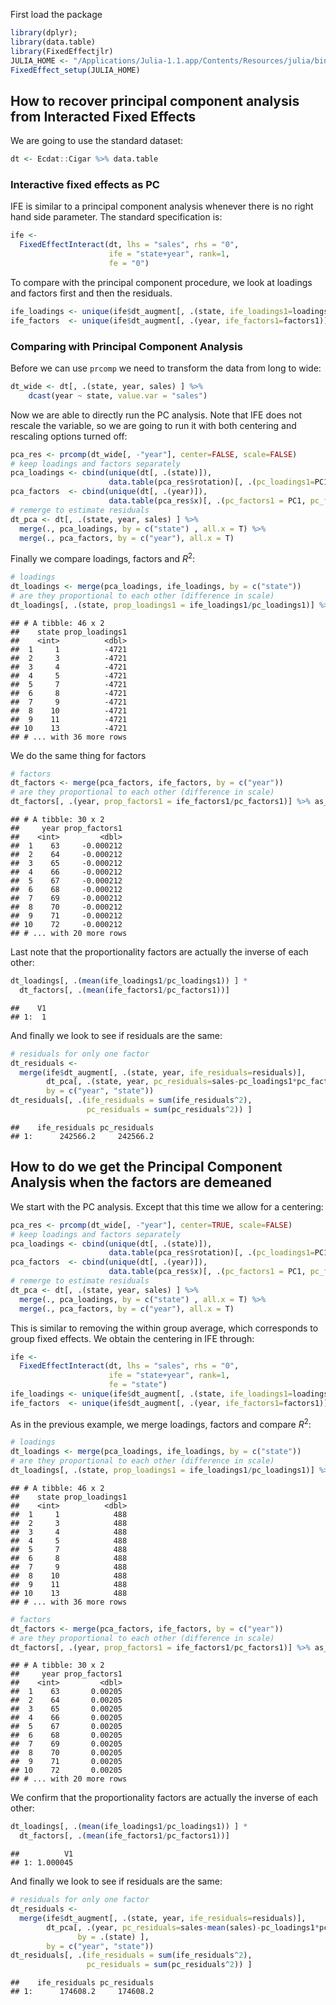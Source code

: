 First load the package

``` r
library(dplyr);
library(data.table)
library(FixedEffectjlr)
JULIA_HOME <- "/Applications/Julia-1.1.app/Contents/Resources/julia/bin/"
FixedEffect_setup(JULIA_HOME)
```

How to recover principal component analysis from Interacted Fixed Effects
-------------------------------------------------------------------------

We are going to use the standard dataset:

``` r
dt <- Ecdat::Cigar %>% data.table
```

### Interactive fixed effects as PC

IFE is similar to a principal component analysis whenever there is no
right hand side parameter. The standard specification is:

``` r
ife <- 
  FixedEffectInteract(dt, lhs = "sales", rhs = "0", 
                      ife = "state+year", rank=1, 
                      fe = "0")
```

To compare with the principal component procedure, we look at loadings
and factors first and then the residuals.

``` r
ife_loadings <- unique(ife$dt_augment[, .(state, ife_loadings1=loadings1)])
ife_factors  <- unique(ife$dt_augment[, .(year, ife_factors1=factors1)])
```

### Comparing with Principal Component Analysis

Before we can use `prcomp` we need to transform the data from long to
wide:

``` r
dt_wide <- dt[, .(state, year, sales) ] %>%
    dcast(year ~ state, value.var = "sales")
```

Now we are able to directly run the PC analysis. Note that IFE does not
rescale the variable, so we are going to run it with both centering and
rescaling options turned off:

``` r
pca_res <- prcomp(dt_wide[, -"year"], center=FALSE, scale=FALSE)
# keep loadings and factors separately
pca_loadings <- cbind(unique(dt[, .(state)]), 
                      data.table(pca_res$rotation)[, .(pc_loadings1=PC1, pc_loadings2=PC2) ] )
pca_factors  <- cbind(unique(dt[, .(year)]),  
                      data.table(pca_res$x)[, .(pc_factors1 = PC1, pc_factors2 = PC2) ] )
# remerge to estimate residuals
dt_pca <- dt[, .(state, year, sales) ] %>%
  merge(., pca_loadings, by = c("state") , all.x = T) %>%
  merge(., pca_factors, by = c("year"), all.x = T)
```

Finally we compare loadings, factors and *R*<sup>2</sup>:

``` r
# loadings
dt_loadings <- merge(pca_loadings, ife_loadings, by = c("state"))
# are they proportional to each other (difference in scale)
dt_loadings[, .(state, prop_loadings1 = ife_loadings1/pc_loadings1)] %>% as_tibble
```

    ## # A tibble: 46 x 2
    ##    state prop_loadings1
    ##    <int>          <dbl>
    ##  1     1          -4721
    ##  2     3          -4721
    ##  3     4          -4721
    ##  4     5          -4721
    ##  5     7          -4721
    ##  6     8          -4721
    ##  7     9          -4721
    ##  8    10          -4721
    ##  9    11          -4721
    ## 10    13          -4721
    ## # ... with 36 more rows

We do the same thing for factors

``` r
# factors
dt_factors <- merge(pca_factors, ife_factors, by = c("year"))
# are they proportional to each other (difference in scale)
dt_factors[, .(year, prop_factors1 = ife_factors1/pc_factors1)] %>% as_tibble
```

    ## # A tibble: 30 x 2
    ##     year prop_factors1
    ##    <int>         <dbl>
    ##  1    63     -0.000212
    ##  2    64     -0.000212
    ##  3    65     -0.000212
    ##  4    66     -0.000212
    ##  5    67     -0.000212
    ##  6    68     -0.000212
    ##  7    69     -0.000212
    ##  8    70     -0.000212
    ##  9    71     -0.000212
    ## 10    72     -0.000212
    ## # ... with 20 more rows

Last note that the proportionality factors are actually the inverse of
each other:

``` r
dt_loadings[, .(mean(ife_loadings1/pc_loadings1)) ] * 
  dt_factors[, .(mean(ife_factors1/pc_factors1))]
```

    ##    V1
    ## 1:  1

And finally we look to see if residuals are the same:

``` r
# residuals for only one factor
dt_residuals <- 
  merge(ife$dt_augment[, .(state, year, ife_residuals=residuals)],
        dt_pca[, .(state, year, pc_residuals=sales-pc_loadings1*pc_factors1)],
        by = c("year", "state"))
dt_residuals[, .(ife_residuals = sum(ife_residuals^2), 
                 pc_residuals = sum(pc_residuals^2)) ]
```

    ##    ife_residuals pc_residuals
    ## 1:      242566.2     242566.2

How to do we get the Principal Component Analysis when the factors are demeaned
-------------------------------------------------------------------------------

We start with the PC analysis. Except that this time we allow for a
centering:

``` r
pca_res <- prcomp(dt_wide[, -"year"], center=TRUE, scale=FALSE)
# keep loadings and factors separately
pca_loadings <- cbind(unique(dt[, .(state)]), 
                      data.table(pca_res$rotation)[, .(pc_loadings1=PC1, pc_loadings2=PC2) ] )
pca_factors  <- cbind(unique(dt[, .(year)]),  
                      data.table(pca_res$x)[, .(pc_factors1 = PC1, pc_factors2 = PC2) ] )
# remerge to estimate residuals
dt_pca <- dt[, .(state, year, sales) ] %>%
  merge(., pca_loadings, by = c("state") , all.x = T) %>%
  merge(., pca_factors, by = c("year"), all.x = T)
```

This is similar to removing the within group average, which corresponds
to group fixed effects. We obtain the centering in IFE through:

``` r
ife <- 
  FixedEffectInteract(dt, lhs = "sales", rhs = "0", 
                      ife = "state+year", rank=1, 
                      fe = "state")
ife_loadings <- unique(ife$dt_augment[, .(state, ife_loadings1=loadings1)])
ife_factors  <- unique(ife$dt_augment[, .(year, ife_factors1=factors1)])
```

As in the previous example, we merge loadings, factors and compare
*R*<sup>2</sup>:

``` r
# loadings
dt_loadings <- merge(pca_loadings, ife_loadings, by = c("state"))
# are they proportional to each other (difference in scale)
dt_loadings[, .(state, prop_loadings1 = ife_loadings1/pc_loadings1)] %>% as_tibble
```

    ## # A tibble: 46 x 2
    ##    state prop_loadings1
    ##    <int>          <dbl>
    ##  1     1            488
    ##  2     3            488
    ##  3     4            488
    ##  4     5            488
    ##  5     7            488
    ##  6     8            488
    ##  7     9            488
    ##  8    10            488
    ##  9    11            488
    ## 10    13            488
    ## # ... with 36 more rows

``` r
# factors
dt_factors <- merge(pca_factors, ife_factors, by = c("year"))
# are they proportional to each other (difference in scale)
dt_factors[, .(year, prop_factors1 = ife_factors1/pc_factors1)] %>% as_tibble
```

    ## # A tibble: 30 x 2
    ##     year prop_factors1
    ##    <int>         <dbl>
    ##  1    63       0.00205
    ##  2    64       0.00205
    ##  3    65       0.00205
    ##  4    66       0.00205
    ##  5    67       0.00205
    ##  6    68       0.00205
    ##  7    69       0.00205
    ##  8    70       0.00205
    ##  9    71       0.00205
    ## 10    72       0.00205
    ## # ... with 20 more rows

We confirm that the proportionality factors are actually the inverse of
each other:

``` r
dt_loadings[, .(mean(ife_loadings1/pc_loadings1)) ] * 
  dt_factors[, .(mean(ife_factors1/pc_factors1))]
```

    ##          V1
    ## 1: 1.000045

And finally we look to see if residuals are the same:

``` r
# residuals for only one factor
dt_residuals <- 
  merge(ife$dt_augment[, .(state, year, ife_residuals=residuals)],
        dt_pca[, .(year, pc_residuals=sales-mean(sales)-pc_loadings1*pc_factors1),
               by = .(state) ],
        by = c("year", "state"))
dt_residuals[, .(ife_residuals = sum(ife_residuals^2), 
                 pc_residuals = sum(pc_residuals^2)) ]
```

    ##    ife_residuals pc_residuals
    ## 1:      174608.2     174608.2
